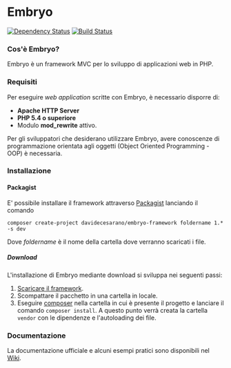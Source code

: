 # Embryo
[![Dependency Status](https://www.versioneye.com/user/projects/5814b830d33a7126ff24ee66/badge.svg?style=flat-square)](https://www.versioneye.com/user/projects/5814b830d33a7126ff24ee66) [![Build Status](https://travis-ci.org/davidecesarano/Embryo-Framework.svg?branch=master)](https://travis-ci.org/davidecesarano/Embryo-Framework)

### Cos'è Embryo?
Embryo è un framework MVC per lo sviluppo di applicazioni web in PHP.

### Requisiti
Per eseguire _web application_ scritte con Embryo, è necessario disporre di:
* **Apache HTTP Server**
* **PHP 5.4 o superiore** 
* Modulo **mod_rewrite** attivo. 

Per gli sviluppatori che desiderano utilizzare Embryo, avere conoscenze di programmazione orientata agli oggetti (Object Oriented Programming - OOP) è necessaria.

### Installazione

#### Packagist
E' possibile installare il framework attraverso [Packagist](https://packagist.org/packages/davidecesarano/embryo-framework) lanciando il comando 

`composer create-project davidecesarano/embryo-framework foldername 1.* -s dev`

Dove _foldername_ è il nome della cartella dove verranno scaricati i file.

##### Download
L'installazione di Embryo mediante download si sviluppa nei seguenti passi:

1. [Scaricare il framework](https://github.com/davidecesarano/Embryo-Framework/archive/master.zip).
2. Scompattare il pacchetto in una cartella in locale.
3. Eseguire [composer](https://getcomposer.org/) nella cartella in cui è presente il progetto e lanciare il comando `composer install`. A questo punto verrà creata la cartella `vendor` con le dipendenze e l'autoloading dei file.

### Documentazione
La documentazione ufficiale e alcuni esempi pratici sono disponibili nel [Wiki](https://github.com/davidecesarano/Embryo-Framework/wiki).
